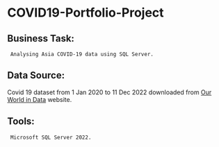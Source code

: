 # COVID19-Portfolio-Project

## Business Task:
	 Analysing Asia COVID-19 data using SQL Server. 
	
## Data Source:
   Covid 19 dataset from 1 Jan 2020 to 11 Dec 2022 downloaded from [Our World in Data](https://ourworldindata.org/covid-cases) website.

## Tools:
	 Microsoft SQL Server 2022.
